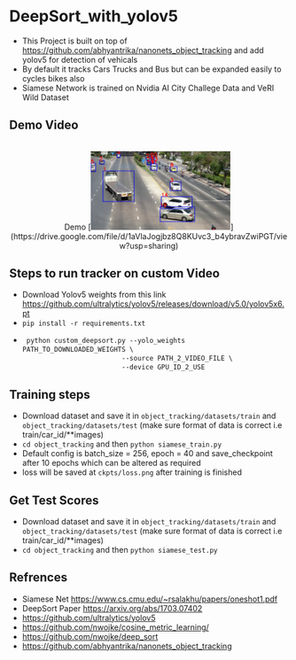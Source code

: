 # DeepSort_with_yolov5
 * This Project is built on top of https://github.com/abhyantrika/nanonets_object_tracking and add yolov5 for detection of vehicals
 * By default it tracks Cars Trucks and Bus but can be expanded easily to cycles bikes also 
 * Siamese Network is trained on Nvidia AI City Challege Data and VeRI Wild Dataset

## Demo Video 
<br>
<div align="center">
Demo [<img src=".github/demo.png" width="50%">](https://drive.google.com/file/d/1aVlaJogjbz8Q8KUvc3_b4ybravZwiPGT/view?usp=sharing)
</div>

## Steps to run tracker on custom Video
 * Download Yolov5 weights from this link https://github.com/ultralytics/yolov5/releases/download/v5.0/yolov5x6.pt
 * ```pip install -r requirements.txt ```
 * ```
    python custom_deepsort.py --yolo_weights PATH_TO_DOWNLOADED_WEIGHTS \
                            --source PATH_2_VIDEO_FILE \
                            --device GPU_ID_2_USE 
    ```
## Training steps 
 * Download dataset and save it in ``` object_tracking/datasets/train ``` and ``` object_tracking/datasets/test ``` (make sure format of data is correct i.e train/car_id/**images)
 * ```cd object_tracking``` and then  ```python siamese_train.py```
 * Default config is batch_size = 256, epoch = 40 and save_checkpoint after 10 epochs which can be altered as required 
 * loss will be saved at ```ckpts/loss.png``` after training is finished

## Get Test Scores 
 * Download dataset and save it in ``` object_tracking/datasets/train ``` and ``` object_tracking/datasets/test ``` (make sure format of data is correct i.e train/car_id/**images)
 * ```cd object_tracking``` and then  ```python siamese_test.py```
## Refrences 
 * Siamese Net https://www.cs.cmu.edu/~rsalakhu/papers/oneshot1.pdf
 * DeepSort Paper https://arxiv.org/abs/1703.07402
 * https://github.com/ultralytics/yolov5
 * https://github.com/nwojke/cosine_metric_learning/
 * https://github.com/nwojke/deep_sort
 * https://github.com/abhyantrika/nanonets_object_tracking
